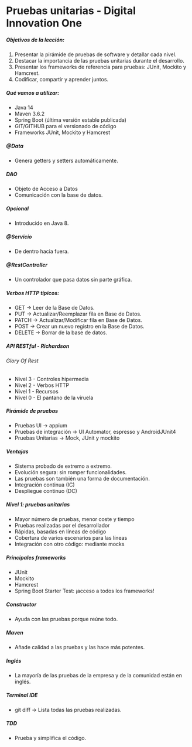 # Pruebas unitarias - Digital Innovation One

##### Objetivos de la lección:
1. Presentar la pirámide de pruebas de software y detallar cada nivel.
2. Destacar la importancia de las pruebas unitarias durante el desarrollo.
3. Presentar los frameworks de referencia para pruebas: JUnit, Mockito y Hamcrest.
4. Codificar, compartir y aprender juntos.

##### Qué vamos a utilizar:
- Java 14
- Maven 3.6.2
- Spring Boot (última versión estable publicada)
- GIT/GITHUB para el versionado de código
- Frameworks JUnit, Mockito y Hamcrest

##### @Data 
- Genera getters y setters automáticamente.

##### DAO
- Objeto de Acceso a Datos
- Comunicación con la base de datos.

##### Opcional 
- Introducido en Java 8.

##### @Servicio 
- De dentro hacia fuera.

##### @RestController
- Un controlador que pasa datos sin parte gráfica.

##### Verbos HTTP típicos:
- GET -> Leer de la Base de Datos.
- PUT -> Actualizar/Reemplazar fila en Base de Datos.
- PATCH -> Actualizar/Modificar fila en Base de Datos.
- POST -> Crear un nuevo registro en la Base de Datos.
- DELETE -> Borrar de la base de datos.

##### API RESTful - Richardson

###### Glory Of Rest
- Nivel 3 - Controles hipermedia
- Nivel 2 - Verbos HTTP
- Nivel 1 - Recursos
- Nivel 0 - El pantano de la viruela

##### Pirámide de pruebas
- Pruebas UI -> appium
- Pruebas de integración -> UI Automator, espresso y AndroidJUnit4
- Pruebas Unitarias -> Mock, JUnit y mockito

##### Ventajas
- Sistema probado de extremo a extremo.
- Evolución segura: sin romper funcionalidades.
- Las pruebas son también una forma de documentación.
- Integración continua (IC)
- Despliegue continuo (DC)

##### Nivel 1: pruebas unitarias
- Mayor número de pruebas, menor coste y tiempo
- Pruebas realizadas por el desarrollador
- Rápidas, basadas en líneas de código
- Cobertura de varios escenarios para las líneas
- Integración con otro código: mediante mocks

##### Principales frameworks
- JUnit
- Mockito
- Hamcrest
- Spring Boot Starter Test: ¡acceso a todos los frameworks!

##### Constructor 
- Ayuda con las pruebas porque reúne todo.

##### Maven
- Añade calidad a las pruebas y las hace más potentes.

##### Inglés
- La mayoría de las pruebas de la empresa y de la comunidad están en inglés.

##### Terminal IDE
- git diff -> Lista todas las pruebas realizadas.

##### TDD 
- Prueba y simplifica el código.